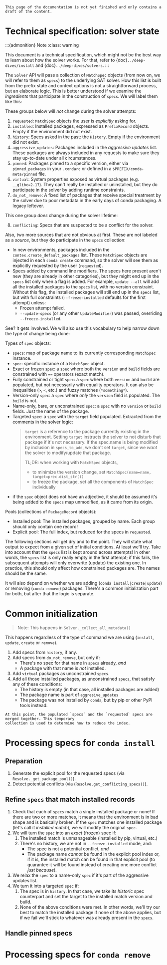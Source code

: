 ```{admonition} Work in progress
This page of the documentation is not yet finished and only contains a draft of the content.
```

# Technical specification: solver state

:::{admonition} Note
:class: warning

This document is a technical specification, which might not be the best way to learn about
how the solver works. For that, refer to {doc}`../deep-dives/install` and
{doc}`../deep-dives/solvers`.
:::

The `Solver` API will pass a collection of `MatchSpec` objects (from now on, we will refer to
them as `specs`) to the underlying SAT solver. How this list is built from the prefix state
and context options is not a straightforward process, but an elaborate logic. This is better
understood if we examine the _ingredients_ that participate in the construction of `specs`. We
will label them like this:

These groups below will _not_ change during the solver attempts:

1. `requested`: `MatchSpec` objects the user is _explicitly_ asking for.
2. `installed`: Installed packages, expressed as `PrefixRecord` objects. Empty if the
   environment did not exist.
3. `history`: Specs asked in the past: the `History`. Empty if the environment did not exist.
4. `aggressive_updates`: Packages included in the _aggressive updates_ list. These packages are
   always included in any requests to make sure they stay up-to-date under all circumstances.
5. `pinned`: Packages pinned to a specific version, either via `pinned_packages` in your
   `.condarc` or defined in a `$PREFIX/conda-meta/pinned` file.
6. `virtual`: System properties exposed as virtual packages (e.g. `__glibc=2.17`). They can't
   really be installed or uninstalled, but they do participate in the solver by adding runtime
   constraints.
7. `do_not_remove`: A fixed list of packages that receive special treatment by the solver due
   to poor metadata in the early days of conda packaging. A legacy leftover.

This one group _does_ change during the solver lifetime:

8. `conflicting`: Specs that are suspected to be a conflict for the solver.

Also, two more sources that are not obvious at first. These are not labeled as a _source_, but they
do participate in the `specs` collection:

* In new environments, packages included in the `contex.create_default_packages` list. These
  `MatchSpec` objects are injected in each `conda create` command, so the solver will see them
  as explicitly requested by the user (`requested`).
* Specs added by command line modifiers. The specs here present aren't new (they are already in
  other categories), but they might end up in the `specs` list only when a flag is added. For
  example, `update --all` will add all the installed packages to the `specs` list, with no
  version constraint. Without this flag, the installed packages will still end up in the `specs`
  list, but with full constraints (`--freeze-installed` defaults for the first attempt) unless:
    * Frozen attempt failed.
    * `--update-specs` (or any other `UpdateModifier`) was passed, overriding `--freeze-installed`.

See? It gets involved. We will also use this vocabulary to help narrow down the type of change
being done:

Types of `spec` objects:

* `specs`: map of package name to its currently corresponding `MatchSpec` instance.
* `spec`: specific instance of a `MatchSpec` object.
* Exact or frozen `spec`: a `spec` where both the `version` and `build` fields are constrained
  with `==` operators (exact match).
* Fully constrained or tight `spec`: a `spec` where both `version` and `build` are populated,
  but not necessarily with equality operators. It can also be inequalities (`>`, `<`, etc.) and
  fuzzy matches (`*something*`).
* Version-only `spec`: a `spec` where _only_ the `version` field is populated. The `build`
  is not.
* Name-only, bare, or unconstrained `spec`: a `spec` with no `version` or `build ` fields. Just
  the name of the package.
* Targeted `spec`: a `spec` with the `target` field populated. Extracted from the comments in
  the solver logic:
    > `target` is a reference to the package currently existing in the environment. Setting
    > `target` instructs the solver to not disturb that package if it's not necessary. If the
    > spec.name is being modified by inclusion in `specs_to_add`, we don't set `target`, since we
    > *want* the solver to modify/update that package.
    >
    > TL;DR: when working with `MatchSpec` objects,
    >  - to minimize the version change, set `MatchSpec(name=name, target=prec.dist_str())`
    >  - to freeze the package, set all the components of `MatchSpec` individually
* if the `spec` object does not have an adjective, it should be assumed it's being added to the
  `specs` map unmodified, as it came from its origin.

Pools (collections of `PackageRecord` objects):
* Installed pool: The installed packages, grouped by name. Each group should only contain one record!
* Explicit pool: The full index, but reduced for the specs in `requested`.

The following sections will get dry and to the point. They will state what output to expect from
a given set of initial conditions. At least we'll try. Take into account that the `specs` list
is kept around across attempts! In other words, the `specs` list is only really empty in the first
attempt; if this fails, the subsequent attempts will only overwrite (update) the existing one. In
practice, this should only affect how constrained packages are. The names should be the same.

It will also depend on whether we are adding (`conda install|create|update`) or removing
(`conda remove`) packages. There's a common initialization part for both, but after that the
logic is separate.

<!--
I will first describe what we are doing step by step. Hopefully by writing this down we can
think of potential simplifications of the logic and its implementation.
-->

# Common initialization

> Note: This happens in `Solver._collect_all_metadata()`

This happens regardless of the type of command we are using (`install`, `update`, `create` or
`remove`).

1. Add specs from `history`, if any.
2. Add specs from `do_not_remove`, but only if:
    * There's no spec for that name in `specs` already, _and_
    * A package with that name is _not_ installed.
3. Add `virtual` packages as unconstrained `specs`.
4. Add all those installed packages, as unconstrained `specs`, that satisfy any of these conditions:
    * The history is empty (in that case, all installed packages are added)
    * The package name is part of `aggresive_updates`
    * The package was not installed by `conda`, but by pip or other PyPI tools instead.

<!--
This is getting simplified in the libmamba refactor, as the following. It should be equivalent:

If we have a history:
    * Add history specs
    * Add installed packages as unconstrained specs that satisfy any of these conditions:
        * Part of aggresive updates
        * Part of do_not_remove
        * Installed by pip
Else, we add _all_ installed packages as unconstrained specs.

Finally, add virtual packages as bare specs.
-->

```{admonition} Preparing the index
At this point, the populated `specs` and the `requested` specs are merged together. This temporary
collection is used to determine how to reduce the index.
```
# Processing specs for `conda install`

## Preparation

1. Generate the explicit pool for the requested specs (via `Resolve._get_package_pool()`).
2. Detect potential conflicts (via (`Resolve.get_conflicting_specs()`).

## Refine `specs` that match installed records

1. Check that each of `specs` match a single installed package or none! If there are two or more
   matches, it means that the environment is in bad shape and is basically broken. If the `spec`
   matches one installed package (let's call it _installed match_), we will modify the original
   `spec`.
2. We will turn the `spec` into an _exact_ (frozen) spec if:
    1. The installed match is unmanageable (installed by pip, virtual, etc.)
    2. There's no history, we are not in `--freeze-installed` mode, and:
        * The spec is not a potential conflict, _and_
        * The package name _cannot_ be found in the explicit pool index or, if it is, the
          installed match can be found in that explicit pool (to guarantee it will be found
          instead of creating one more conflict _just because_).
3. We relax the `spec` to a name-only `spec` if it's part of the aggressive updates list.
4. We turn it into a targeted `spec` if:
    1. The spec is in `history`. In that case, we take its _historic_ spec counterpart and set the
       target to the installed match version and build.
    2. None of the above conditions were met. In other words, we'll try our best to match the
       installed package if none of the above applies, but if we fail we'll stick to whatever was
       already present in the `specs`.

## Handle pinned specs

<!-- WIP -->

# Processing specs for `conda remove`

<!-- WIP -->
